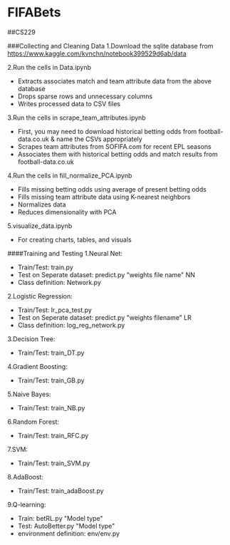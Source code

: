 # FIFABets

##CS229

###Collecting and Cleaning Data
1.Download the sqlite database from https://www.kaggle.com/kvnchn/notebook399529d6ab/data

2.Run the cells in Data.ipynb
* Extracts associates match and team attribute data from the above database
* Drops sparse rows and unnecessary columns
* Writes processed data to CSV files

3.Run the cells in scrape_team_attributes.ipynb
* First, you may need to download historical betting odds from
  football-data.co.uk & name the CSVs appropriately
* Scrapes team attributes from SOFIFA.com for recent EPL seasons
* Associates them with historical betting odds and match results from
  football-data.co.uk

4.Run the cells in fill_normalize_PCA.ipynb
* Fills missing betting odds using average of present betting odds
* Fills missing team attribute data using K-nearest neighbors
* Normalizes data
* Reduces dimensionality with PCA

5.visualize_data.ipynb
* For creating charts, tables, and visuals

####Training and Testing
1.Neural Net:
* Train/Test: train.py
* Test on Seperate dataset: predict.py "weights file name" NN
* Class definition: Network.py

2.Logistic Regression:
* Train/Test: lr_pca_test.py
* Test on Seperate dataset: predict.py "weights filename" LR
* Class definition: log_reg_network.py

3.Decision Tree:
* Train/Test: train_DT.py

4.Gradient Boosting:
* Train/Test: train_GB.py

5.Naive Bayes:
* Train/Test: train_NB.py

6.Random Forest:
* Train/Test: train_RFC.py

7.SVM:
* Train/Test: train_SVM.py

8.AdaBoost:
* Train/Test: train_adaBoost.py

9.Q-learning:
* Train: betRL.py "Model type"
* Test: AutoBetter.py "Model type"
* environment definition: env/env.py
